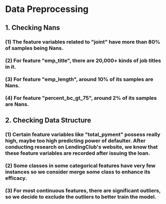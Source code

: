 # Data Preprocessing
## 1. Checking Nans
### (1) The feature variables related to "joint" have more than 80% of samples being Nans. <br><br> (2) For feature "emp_title", there are 20,000+ kinds of job titles in it. <br><br> (3) For feature "emp_length", around 10% of its samples are Nans. <br><br> (4) For feature "percent_bc_gt_75", around 2% of its samples are Nans.

## 2. Checking Data Structure
### (1) Certain feature variables like "total_pyment" possess really high, maybe too high predicting power of defaulter. After conducting research on LendingClub's website, we know that these feature variables are recorded after issuing the loan. <br><br> (2) Some classes in some categorical features have very few instances so we consider merge some class to enhance its efficacy. <br><br> (3) For most continuous features, there are significant outliers, so we decide to exclude the outliers to better train the model.
